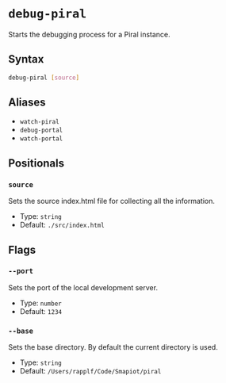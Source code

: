 # `debug-piral`

<!--start:auto-generated-->

Starts the debugging process for a Piral instance.

## Syntax

```sh
debug-piral [source]
```

## Aliases

- `watch-piral`
- `debug-portal`
- `watch-portal`

## Positionals

### `source`

Sets the source index.html file for collecting all the information.

- Type: `string`
- Default: `./src/index.html`

## Flags

### `--port`

Sets the port of the local development server.

- Type: `number`
- Default: `1234`

### `--base`

Sets the base directory. By default the current directory is used.

- Type: `string`
- Default: `/Users/rapplf/Code/Smapiot/piral`

<!--end:auto-generated-->
